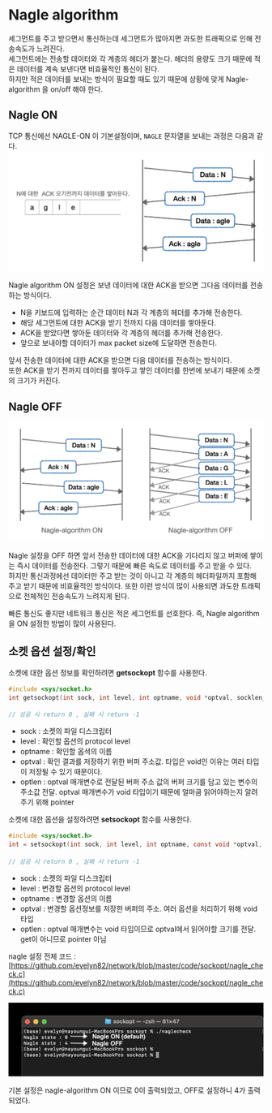 # Nagle algorithm

세그먼트를 주고 받으면서 통신하는데 세그먼트가 많아지면 과도한 트래픽으로 인해 전송속도가 느려진다.<br>
세그먼트에는 전송할 데이터와 각 계층의 헤더가 붙는다. 헤더의 용량도 크기 때문에 적은 데이터를 계속 보낸다면 비효율적인 통신이 된다.<br>
하지만 적은 데이터를 보내는 방식이 필요할 때도 있기 때문에 상황에 맞게 Nagle-algorithm 을 on/off 해야 한다.<br>

## Nagle ON

TCP 통신에선 NAGLE-ON 이 기본설정이며, ```NAGLE``` 문자열을 보내는 과정은 다음과 같다.<br>
![png](/_img/nagle_algorithm.png) <br>

Nagle algorithm ON 설정은 보낸 데이터에 대한 ACK을 받으면 그다음 데이터를 전송하는 방식이다.<br>

- N을 키보드에 입력하는 순간 데이터 N과 각 계층의 헤더를 추가해 전송한다.
- 해당 세그먼트에 대한 ACK을 받기 전까지 다음 데이터를 쌓아둔다.
- ACK을 받았다면 쌓아둔 데이터와 각 계층의 헤더를 추가해 전송한다.
- 앞으로 보내야할 데이터가 max packet size에 도달하면 전송한다.

앞서 전송한 데이터에 대한 ACK을 받으면 다음 데이터를 전송하는 방식이다.<br>
또한 ACK을 받기 전까지 데이터를 쌓아두고 쌓인 데이터를 한번에 보내기 때문에 소켓의 크기가 커진다.<br>

## Nagle OFF

![png](/_img/nagle_on_off.png) <br>

Nagle 설정을 OFF 하면 앞서 전송한 데이터에 대한 ACK을 기다리지 않고 버퍼에 쌓이는 즉시 데이터를 전송한다. 그렇기 때문에 빠른 속도로 데이터를 주고 받을 수 있다.<br>
하지만 통신과정에선 데이터만 주고 받는 것이 아니고 각 계층의 헤더파일까지 포함해 주고 받기 때문에 비효율적인 방식이다. 또한 이런 방식이 많이 사용되면 과도한 트래픽으로 전체적인 전송속도가 느려지게 된다.<br>

빠른 통신도 좋지만 네트워크 통신은 적은 세그먼트를 선호한다. 즉, Nagle algorithm을 ON 설정한 방법이 많이 사용된다.<br>

## 소켓 옵션 설정/확인

소켓에 대한 옵션 정보를 확인하려면 **getsockopt** 함수를 사용한다.<br>
```c
#include <sys/socket.h>
int getsockopt(int sock, int level, int optname, void *optval, socklen_t *optlen);

// 성공 시 return 0 , 실패 시 return -1
```
- sock : 소켓의 파일 디스크립터
- level : 확인할 옵션의 protocol level
- optname : 확인할 옵셕의 이름
- optval : 확인 결과를 저장하기 위한 버퍼 주소값. 타입은 void인 이유는 여러 타입이 저장될 수 있기 때문이다.
- optlen : optval 매개변수로 전달된 버퍼 주소 값의 버퍼 크기를 담고 있는 변수의 주소값 전달. optval 매개변수가 void 타입이기 때문에 얼마큼 읽어야하는지 알려주기 위해 pointer


소켓에 대한 옵션을 설정하려면 **setsockopt** 함수를 사용한다.<br>
```c
#include <sys/socket.h>
int = setsockopt(int sock, int level, int optname, const void *optval, socklen_t optlen);

// 성공 시 return 0 , 실패 시 return -1
```
- sock : 소켓의 파일 디스크립터
- level : 변경할 옵션의 protocol level
- optname : 변경할 옵션의 이름
- optval : 변경할 옵션정보를 저장한 버퍼의 주소. 여러 옵션을 처리하기 위해 void 타입
- optlen : optval 매개변수는 void 타입이므로 optval에서 읽어야할 크기를 전달. get이 아니므로 pointer 아님


nagle 설정 전체 코드 : [https://github.com/evelyn82/network/blob/master/code/sockopt/nagle_check.c](https://github.com/evelyn82/network/blob/master/code/sockopt/nagle_check.c) <br>

![png](/_img/nagle_result.png) <br>

기본 설정은 nagle-algorithm ON 이므로 0이 출력되었고, OFF로 설정하니 4가 출력되었다.<br>